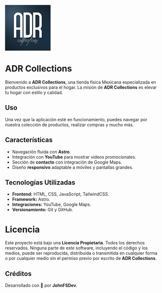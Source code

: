 <img src="public/images/logo.png" alt="Logo" width="150"/>

# ADR Collections

Bienvenido a **ADR Collections**, una tienda física Mexicana especializada en productos exclusivos para el hogar. La misión de **ADR Collections** es elevar tu hogar con estilo y calidad.

## Uso

Una vez que la aplicación esté en funcionamiento, puedes navegar por nuestra colección de productos, realizar compras y mucho más.

## Características

- Navegación fluida con **Astro**.
- Integración con **YouTube** para mostrar videos promocionales.
- Sección de **contacto** con integración de Google Maps.
- Diseño **responsivo** adaptable a móviles y pantallas grandes.

## Tecnologías Utilizadas

- **Frontend:** HTML, CSS, JavaScript, TailwindCSS.
- **Framework:** Astro.
- **Integraciones:** YouTube, Google Maps.
- **Versionamiento:** Git y GitHub.

# Licencia

Este proyecto está bajo una **Licencia Propietaria**. Todos los derechos reservados. Ninguna parte de este software, incluyendo el código y los medios, puede ser reproducida, distribuida o transmitida en cualquier forma o por cualquier medio sin el permiso previo por escrito de **ADR Collections**.


## Créditos

Desarrollado con 💙 por **JohnFSDev**.
